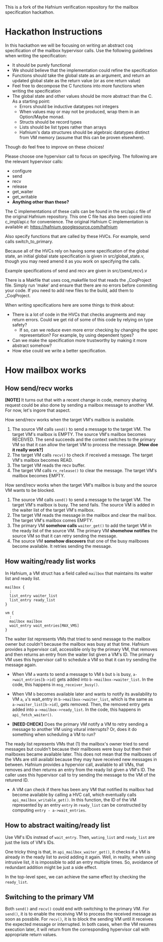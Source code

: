This is a fork of the Hafnium verification repository for the mailbox 
specification hackathon.

# Hackathon Instructions

In this hackathon we will be focusing on writing an abstract coq specification 
of the mailbox hypervisor calls. Use the following guidelines when writing the 
specification:

* It should be purely functional
* We should believe that the implementation could refine the specification
* Functions should take the global state as an argument, and return an updated 
  global state as the return value (or as one return value)
* Feel free to decompose the C functions into more functions when writing the 
  specification
* The global state and other values should be more abstract than the C. As a 
  starting point:
    * Errors should be inductive datatypes not integers
    * When values may or may not be produced, wrap them in an Option/Maybe 
      monad.
    * Structs should be record types
    * Lists should be list types rather than arrays
    * Hafnium's data structures should be algebraic datatypes distinct from 
      VM memory (assume that this can be proven elsewhere).

Though do feel free to improve on these choices!

Please choose one hypervisor call to focus on specifying. The following are 
the relevant hypervisor calls:

* configure
* send
* recv
* release
* get_waiter
* get_writable
* **Anything other than these?**

The C implementations of these calls can be found in the src/api.c file of the 
original Hafnium repository. This one C file has also been copied into 
c_impl/api.c for convenience. The original Hafnium C implementation is
available at: https://hafnium.googlesource.com/hafnium

Also specify functions that are called by these HVCs. For example, 
send calls switch_to_primary.

Because all of the HVCs rely on having some specification of the global state,
an initial global state specification is given in src/global_state.v, though you 
may need amend it as you work on specifying the calls.

Example specifications of send and recv are given in src/{send,recv}.v

There is a Makfile that uses coq_makefile tool that reads the \_CoqProject file. 
Simply run 'make' and ensure that there are no errors before commiting your 
code. If you need to add new files to the build, add them to \_CoqProject.

When writing specifications here are some things to think about:
* There is a lot of code in the HVCs that checks arugments and may return 
  errors. Could we get rid of some of this code by relying on type safety?
    * If so, can we reduce even more error checking by changing the spec
      representation? For example, by using dependent types?
* Can we make the specification more trustworthy by making it more 
  abstract somehow?
* How else could we write a better specification.

# How mailbox works 

## How send/recv works 

**[NOTE]** It turns out that with a recent change in code, memory sharing request could be also done by sending a mailbox message to another VM. For now, let's ingore that aspect.


How send/recv works when the target VM's mailbox is available.

1. The source VM calls `send()` to send a message to the target VM. The target VM's mailbox is EMPTY.
   The source VM's mailbox becomes RECEIVED. The send succeeds and the context switches to the primary VM
   so that it can allow the target VM to process the message. **[How doe it really work?]**
2. The target VM calls `recv()` to check if received a message. The target VM's mailbox becomes READ.
3. The target VM reads the recv buffer.
4. The target VM calls `rx_release()` to clear the message. The target VM's mailbox becomes EMPTY.

How send/recv works when the target VM's mailbox is busy and the source VM wants to be blocked.

1. The source VM calls `send()` to send a message to the target VM. The target VM's mailbox is busy.
   The send fails. The source VM is added in the waiter list of the target VM's mailbox.
2. The target VM reads the message in the mailbox and clear the mail box. The target VM's mailbox comes EMPTY.
3. The primary VM **somehow calls** `waiter_get()` to add the target VM in the ready list of the source VM.
   The primary VM **shomehow notifies** the source VM so that it can retry sending the message.
4. The source VM **somehow discovers** that one of the busy mailboxes become available. It retries sending the message.

## How waiting/ready list works

In Hafnium, a VM struct has a field called `mailbox` that maintains its waiter list and ready list. 

~~~
mailbox {
  :
  list_entry waiter_list
  list_entry ready_list
}

vm {
  :
  mailbox mailbox
  wait_entry wait_entries[MAX_VMS]
}
~~~

The waiter list represents VMs that tried to send message to the mailbox owner but couldn't because the mailbox was busy at that time. Hafnium provides a hypervisor call, accessible only by the primary VM, that removes and then returns an entry from the waiter list given a VM's ID. The primary VM uses this hypervisor call to schedule a VM so that it can try sending the message again. 

* When VM `a` wants to send a message to VM `b` but `b` is busy, `a->wait_entries[b->id]` gets added into `b->mailbox->waiter_list`. In the code, this happens in `msg_receiver_busy()`.
  
* When VM `b` becomes available later and wants to notify its availability to VM `a`, `a`'s wait_entry in `b->mailbox->waiter_list`, which is the same as `a->waiter_list[b->id]`, gets removed. Then, the removed entry gets added into `a->mailbox->ready_list`. In the code, this happens in `api_fetch_waiter()`.

* **[NEED CHECK]** Does the primary VM notify a VM to retry sending a message to another VM using vitural interrupts? Or, does it do something when scheduling a VM to run?
 
The ready list represents VMs that (1) the mailbox's owner tried to send messages but couldn't because their mailboxes were busy but then their mailboxes became available later. This does not mean that the mailboxes of the VMs are still availabl because they may have received new messages in between. Hafnium provides a hypervior call, available to all VMs, that removes and then returns an entry from the ready list given a VM's ID. The caller uses this hypervisor call to try sending the message to the VM of the returend ID.

* A VM can check if there has been any VM that notified its mailbox had become available by calling a HVC call, which eventually calls `api_mailbox_writable_get()`. In this function, the ID of the VM represented by an entry `entry` in `ready_list` can be constructed by computing `entry - a->wait_entries`.

## How to abstract waiting/ready list

Use VM's IDs instead of `wait_entry`. Then, `wating_list` and `ready_list` are just the lists of VM's IDs. 

One tricky thing is that, in `api_mailbox_waiter_get()`, it checks if a VM is already in the ready list to avoid adding it again. Well, in reality, when using intrusive list, it is impossible to add an entry multiple times. So, avoidance of redundant addition might be just a side effect.

In the top-level spec, we can achieve the same effect by checking the `ready_list`.

## Switching to the primary VM

Both `send()` and `recv()` could end with switching to the primary VM. For `send()`, it is to enable the receiving VM to process the received message as soon as possbile. For `recv()`, it is to block the sending VM until it receives the expected message or interrupted. In both cases, when the VM resumes execution later, it will return from the corresponding hypervisor call with appropriate return values.
